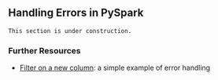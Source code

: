 ## Handling Errors in PySpark

```{warning}
This section is under construction.
```

### Further Resources

- [Filter on a new column](../pyspark-intro/f-col.html#example-2-filter-on-a-new-column): a simple example of error handling